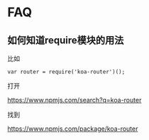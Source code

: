 # FAQ


## 如何知道require模块的用法

比如

```
var router = require('koa-router')();
```

打开

https://www.npmjs.com/search?q=koa-router

找到

https://www.npmjs.com/package/koa-router